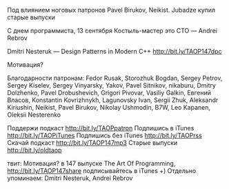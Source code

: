 
Под влиянием ноговых патронов Pavel Birukov, Neikist.
Jubadze купил старые выпуски

С днем программиста,  13 сентября
Костыль-мастер это СТО — Andrei Rebrov

Dmitri Nesteruk — Design Patterns in Modern C++ http://bit.ly/TAOP147dpc

Мотивация?

Благодарности патронам:
Fedor Rusak, Storozhuk Bogdan, Sergey Petrov, Sergey Kiselev, Sergey Vinyarsky, Yakov, Pavel Sitnikov, nikaburu, Dmitry Dolzhenko, Pavel Drobushevich, Grigori Pivovar, Vasiliy Galkin, Евгений Власов, Konstantin Kovrizhnykh, Lagunovsky Ivan, Sergii Zhuk, Aleksandr Kiriushin, Neikist, Pavel Birukov, Nikolay Ushmodin, B7W, Leo Kapanen, Oleksii Nesterenko

Поддержи подкаст http://bit.ly/TAOPpatron
Подпишись в iTunes http://bit.ly/TAOPiTunes
Подпишись без iTunes http://bit.ly/TAOPrss
Скачай подкаст http://bit.ly/TAOP147mp3
Старые выпуски http://bit.ly/oldtaop


твит: 
Мотивация? в 147 выпуске The Art Of Programming, http://bit.ly/TAOP147share подписывайтесь в iTunes +) Отдельно упоминаем: Dmitri Nesteruk, Andrei Rebrov
